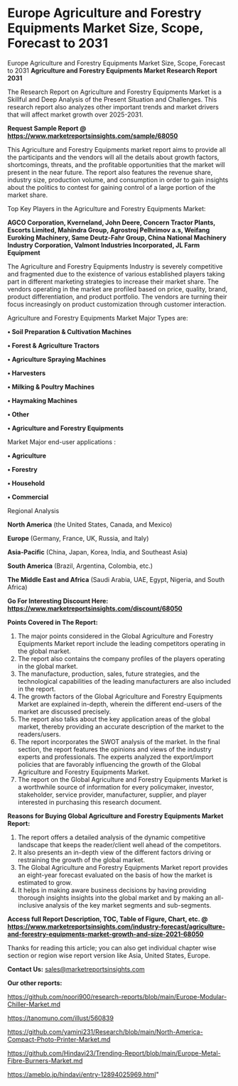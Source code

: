 # Europe Agriculture and Forestry Equipments Market Size, Scope, Forecast to 2031
 Europe Agriculture and Forestry Equipments Market Size, Scope, Forecast to 2031
<strong>Agriculture and Forestry Equipments Market Research Report 2031</strong>

The Research Report on Agriculture and Forestry Equipments Market is a Skillful and Deep Analysis of the Present Situation and Challenges. This research report also analyzes other important trends and market drivers that will affect market growth over 2025-2031.

<strong>Request Sample Report @ <a href=https://www.marketreportsinsights.com/sample/68050>https://www.marketreportsinsights.com/sample/68050</a></strong>

This Agriculture and Forestry Equipments market report aims to provide all the participants and the vendors will all the details about growth factors, shortcomings, threats, and the profitable opportunities that the market will present in the near future. The report also features the revenue share, industry size, production volume, and consumption in order to gain insights about the politics to contest for gaining control of a large portion of the market share.

Top Key Players in the Agriculture and Forestry Equipments Market:

<strong>AGCO Corporation, Kverneland, John Deere, Concern Tractor Plants, Escorts Limited, Mahindra Group, Agrostroj Pelhrimov a.s, Weifang Euroking Machinery, Same Deutz-Fahr Group, China National Machinery Industry Corporation, Valmont Industries Incorporated, JL Farm Equipment</strong>

The Agriculture and Forestry Equipments Industry is severely competitive and fragmented due to the existence of various established players taking part in different marketing strategies to increase their market share. The vendors operating in the market are profiled based on price, quality, brand, product differentiation, and product portfolio. The vendors are turning their focus increasingly on product customization through customer interaction.

Agriculture and Forestry Equipments Market Major Types are:

<strong>• Soil Preparation & Cultivation Machines

• Forest & Agriculture Tractors

• Agriculture Spraying Machines

• Harvesters

• Milking & Poultry Machines

• Haymaking Machines

• Other

• Agriculture and Forestry Equipments</strong>

Market Major end-user applications :

<strong>• Agriculture

• Forestry

• Household

• Commercial</strong>

Regional Analysis

</u><strong><b>North America</b></strong> (the United States, Canada, and Mexico)

<strong><b>Europe </b></strong>(Germany, France, UK, Russia, and Italy)

<strong><b>Asia-Pacific</b></strong> (China, Japan, Korea, India, and Southeast Asia)

<strong><b>South America</b></strong> (Brazil, Argentina, Colombia, etc.)

<strong><b>The Middle East and Africa</b></strong> (Saudi Arabia, UAE, Egypt, Nigeria, and South Africa)

<strong>Go For Interesting Discount Here: <a href=https://www.marketreportsinsights.com/discount/68050>https://www.marketreportsinsights.com/discount/68050</a></strong>

<strong>Points Covered in The Report:</strong>
<ol>
  <li>The major points considered in the Global Agriculture and Forestry Equipments Market report include the leading competitors operating in the global market.</li>
  <li>The report also contains the company profiles of the players operating in the global market.</li>
  <li>The manufacture, production, sales, future strategies, and the technological capabilities of the leading manufacturers are also included in the report.</li>
  <li>The growth factors of the Global Agriculture and Forestry Equipments Market are explained in-depth, wherein the different end-users of the market are discussed precisely.</li>
  <li>The report also talks about the key application areas of the global market, thereby providing an accurate description of the market to the readers/users.</li>
  <li>The report incorporates the SWOT analysis of the market. In the final section, the report features the opinions and views of the industry experts and professionals. The experts analyzed the export/import policies that are favorably influencing the growth of the Global Agriculture and Forestry Equipments Market.</li>
  <li>The report on the Global Agriculture and Forestry Equipments Market is a worthwhile source of information for every policymaker, investor, stakeholder, service provider, manufacturer, supplier, and player interested in purchasing this research document.</li>
</ol>
<strong>Reasons for Buying Global Agriculture and Forestry Equipments Market Report:</strong>

<ol>
  <li>The report offers a detailed analysis of the dynamic competitive landscape that keeps the reader/client well ahead of the competitors.</li>
  <li>It also presents an in-depth view of the different factors driving or restraining the growth of the global market.</li>
  <li>The Global Agriculture and Forestry Equipments Market report provides an eight-year forecast evaluated on the basis of how the market is estimated to grow.</li>
  <li>It helps in making aware business decisions by having providing thorough insights insights into the global market and by making an all-inclusive analysis of the key market segments and sub-segments.</li>
</ol>
<strong>Access full Report Description, TOC, Table of Figure, Chart, etc. @ <a href=https://www.marketreportsinsights.com/industry-forecast/agriculture-and-forestry-equipments-market-growth-and-size-2021-68050>https://www.marketreportsinsights.com/industry-forecast/agriculture-and-forestry-equipments-market-growth-and-size-2021-68050</a></strong>


Thanks for reading this article; you can also get individual chapter wise section or region wise report version like Asia, United States, Europe.

<strong>Contact Us:</strong>
sales@marketreportsinsights.com

<strong>Our other reports:</strong>

<a href=https://github.com/noori900/research-reports/blob/main/Europe-Modular-Chiller-Market.md>https://github.com/noori900/research-reports/blob/main/Europe-Modular-Chiller-Market.md</a>

<a href=https://tanomuno.com/illust/560839>https://tanomuno.com/illust/560839</a>

<a href=https://github.com/yamini231/Research/blob/main/North-America-Compact-Photo-Printer-Market.md>https://github.com/yamini231/Research/blob/main/North-America-Compact-Photo-Printer-Market.md</a>

<a href=https://github.com/Hindavi23/Trending-Report/blob/main/Europe-Metal-Fibre-Burners-Market.md>https://github.com/Hindavi23/Trending-Report/blob/main/Europe-Metal-Fibre-Burners-Market.md</a>

<a href=https://ameblo.jp/hindavi/entry-12894025969.html>https://ameblo.jp/hindavi/entry-12894025969.html</a>"
